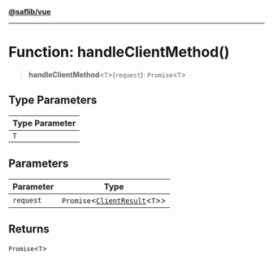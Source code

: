 [**@saflib/vue**](../index.md)

---

# Function: handleClientMethod()

> **handleClientMethod**\<`T`\>(`request`): `Promise`\<`T`\>

## Type Parameters

| Type Parameter |
| -------------- |
| `T`            |

## Parameters

| Parameter | Type                                                                |
| --------- | ------------------------------------------------------------------- |
| `request` | `Promise`\<[`ClientResult`](../interfaces/ClientResult.md)\<`T`\>\> |

## Returns

`Promise`\<`T`\>
